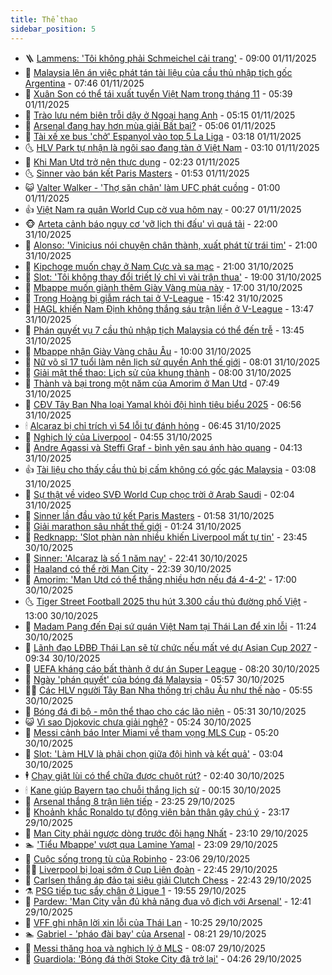 ```yaml
---
title: Thể thao
sidebar_position: 5
---
```


<!-- vnexpress-the-thao:START -->
- 🪜 [Lammens: &#39;Tôi không phải Schmeichel cải trang&#39;](https://vnexpress.net/lammens-toi-khong-phai-schmeichel-cai-trang-4958686.html) - 09:00 01/11/2025
- 🦩 [Malaysia lên án việc phát tán tài liệu của cầu thủ nhập tịch gốc Argentina](https://vnexpress.net/malaysia-len-an-viec-phat-tan-tai-lieu-cua-cau-thu-nhap-tich-goc-argentina-4958683.html) - 07:46 01/11/2025
- 🧰 [Xuân Son có thể tái xuất tuyển Việt Nam trong tháng 11](https://vnexpress.net/xuan-son-co-the-tai-xuat-tuyen-viet-nam-trong-thang-11-4958660.html) - 05:39 01/11/2025
- 🤗 [Trào lưu ném biên trỗi dậy ở Ngoại hạng Anh](https://vnexpress.net/trao-luu-nem-bien-troi-day-o-ngoai-hang-anh-4958459.html) - 05:15 01/11/2025
- 🥳 [Arsenal đang hay hơn mùa giải Bất bại?](https://vnexpress.net/arsenal-dang-hay-hon-mua-giai-bat-bai-4958387.html) - 05:06 01/11/2025
- 🦣 [Tài xế xe bus &#39;chở&#39; Espanyol vào top 5 La Liga](https://vnexpress.net/tai-xe-xe-bus-cho-espanyol-vao-top-5-la-liga-4958545.html) - 03:18 01/11/2025
- 🌜 [HLV Park tự nhận là ngôi sao đang tàn ở Việt Nam](https://vnexpress.net/hlv-park-tu-nhan-la-ngoi-sao-dang-tan-o-viet-nam-4958418.html) - 03:10 01/11/2025
- 🫶 [Khi Man Utd trở nên thực dụng](https://vnexpress.net/khi-man-utd-tro-nen-thuc-dung-4958113.html) - 02:23 01/11/2025
- 🌜 [Sinner vào bán kết Paris Masters](https://vnexpress.net/sinner-vao-ban-ket-paris-masters-4958560.html) - 01:53 01/11/2025
- 😺 [Valter Walker - &#39;Thợ săn chân&#39; làm UFC phát cuồng](https://vnexpress.net/valter-walker-tho-san-chan-lam-ufc-phat-cuong-4958452.html) - 01:00 01/11/2025
- 👍 [Việt Nam ra quân World Cup cờ vua hôm nay](https://vnexpress.net/viet-nam-ra-quan-world-cup-co-vua-hom-nay-4958520.html) - 00:27 01/11/2025
- 🐵 [Arteta cảnh báo nguy cơ &#39;vỡ lịch thi đấu&#39; vì quá tải](https://vnexpress.net/arteta-canh-bao-nguy-co-vo-lich-thi-dau-vi-qua-tai-4958499.html) - 22:00 31/10/2025
- 💫 [Alonso: &#39;Vinicius nói chuyện chân thành, xuất phát từ trái tim&#39;](https://vnexpress.net/alonso-vinicius-noi-chuyen-chan-thanh-xuat-phat-tu-trai-tim-4958492.html) - 21:00 31/10/2025
- 🦆 [Kipchoge muốn chạy ở Nam Cực và sa mạc](https://vnexpress.net/kipchoge-muon-chay-o-nam-cuc-va-sa-mac-4958434.html) - 21:00 31/10/2025
- 🙉 [Slot: &#39;Tôi không thay đổi triết lý chỉ vì vài trận thua&#39;](https://vnexpress.net/slot-toi-khong-thay-doi-triet-ly-chi-vi-vai-tran-thua-4958484.html) - 19:00 31/10/2025
- 📝 [Mbappe muốn giành thêm Giày Vàng mùa này](https://vnexpress.net/mbappe-muon-gianh-them-giay-vang-mua-nay-4958506.html) - 17:00 31/10/2025
- 💯 [Trọng Hoàng bị giẫm rách tai ở V-League](https://vnexpress.net/trong-hoang-bi-giam-rach-tai-o-v-league-4958507.html) - 15:42 31/10/2025
- 🌈 [HAGL khiến Nam Định không thắng sáu trận liền ở V-League](https://vnexpress.net/hagl-khien-nam-dinh-khong-thang-sau-tran-lien-o-v-league-4958474.html) - 13:47 31/10/2025
- 🦩 [Phán quyết vụ 7 cầu thủ nhập tịch Malaysia có thể đến trễ](https://vnexpress.net/phan-quyet-vu-7-cau-thu-nhap-tich-malaysia-co-the-den-tre-4958483.html) - 13:45 31/10/2025
- 🐲 [Mbappe nhận Giày Vàng châu Âu](https://vnexpress.net/mbappe-nhan-giay-vang-chau-au-4958350.html) - 10:00 31/10/2025
- 🌁 [Nữ võ sĩ 17 tuổi làm nên lịch sử quyền Anh thế giới](https://vnexpress.net/nu-vo-si-17-tuoi-lam-nen-lich-su-quyen-anh-the-gioi-4958107.html) - 08:01 31/10/2025
- 💯 [Giải mật thể thao: Lịch sử của khung thành](https://vnexpress.net/giai-mat-the-thao-lich-su-cua-khung-thanh-4958323.html) - 08:00 31/10/2025
- 🌝 [Thành và bại trong một năm của Amorim ở Man Utd](https://vnexpress.net/thanh-va-bai-trong-mot-nam-cua-amorim-o-man-utd-4958269.html) - 07:49 31/10/2025
- 🤖 [CĐV Tây Ban Nha loại Yamal khỏi đội hình tiêu biểu 2025](https://vnexpress.net/cdv-tay-ban-nha-loai-yamal-khoi-doi-hinh-tieu-bieu-2025-4958042.html) - 06:56 31/10/2025
- 🕯 [Alcaraz bị chỉ trích vì 54 lỗi tự đánh hỏng](https://vnexpress.net/alcaraz-bi-chi-trich-vi-54-loi-tu-danh-hong-4958273.html) - 06:45 31/10/2025
- 🧰 [Nghịch lý của Liverpool](https://vnexpress.net/nghich-ly-cua-liverpool-4958239.html) - 04:55 31/10/2025
- 🥳 [Andre Agassi và Steffi Graf - bình yên sau ánh hào quang](https://vnexpress.net/andre-agassi-va-steffi-graf-binh-yen-sau-anh-hao-quang-4958029.html) - 04:13 31/10/2025
- 👍 [Tài liệu cho thấy cầu thủ bị cấm không có gốc gác Malaysia](https://vnexpress.net/tai-lieu-cho-thay-cau-thu-bi-cam-khong-co-goc-gac-malaysia-4958139.html) - 03:08 31/10/2025
- 💪 [Sự thật về video SVĐ World Cup chọc trời ở Arab Saudi](https://vnexpress.net/su-that-ve-video-svd-world-cup-choc-troi-o-arab-saudi-4958067.html) - 02:04 31/10/2025
- 👹 [Sinner lần đầu vào tứ kết Paris Masters](https://vnexpress.net/sinner-lan-dau-vao-tu-ket-paris-masters-4958101.html) - 01:58 31/10/2025
- 🧰 [Giải marathon sâu nhất thế giới](https://vnexpress.net/giai-marathon-sau-nhat-the-gioi-4957962.html) - 01:24 31/10/2025
- 🚀 [Redknapp: &#39;Slot phàn nàn nhiều khiến Liverpool mất tự tin&#39;](https://vnexpress.net/redknapp-slot-phan-nan-nhieu-khien-liverpool-mat-tu-tin-4958020.html) - 23:45 30/10/2025
- 🎃 [Sinner: &#39;Alcaraz là số 1 năm nay&#39;](https://vnexpress.net/sinner-alcaraz-la-so-1-nam-nay-4957979.html) - 22:41 30/10/2025
- 🧰 [Haaland có thể rời Man City](https://vnexpress.net/haaland-co-the-roi-man-city-4958038.html) - 22:39 30/10/2025
- 👀 [Amorim: &#39;Man Utd có thể thắng nhiều hơn nếu đá 4-4-2&#39;](https://vnexpress.net/amorim-man-utd-co-the-thang-nhieu-hon-neu-da-4-4-2-4958035.html) - 17:00 30/10/2025
- 🌜 [Tiger Street Football 2025 thu hút 3.300 cầu thủ đường phố Việt](https://vnexpress.net/tiger-street-football-2025-thu-hut-3-300-cau-thu-duong-pho-viet-4956606.html) - 13:00 30/10/2025
- 🫶 [Madam Pang đến Đại sứ quán Việt Nam tại Thái Lan để xin lỗi](https://vnexpress.net/madam-pang-den-dai-su-quan-viet-nam-tai-thai-lan-de-xin-loi-4957975.html) - 11:24 30/10/2025
- 🦄 [Lãnh đạo LĐBĐ Thái Lan sẽ từ chức nếu mất vé dự Asian Cup 2027](https://vnexpress.net/lanh-dao-ldbd-thai-lan-se-tu-chuc-neu-mat-ve-du-asian-cup-2027-4957931.html) - 09:34 30/10/2025
- 🥳 [UEFA kháng cáo bất thành ở dự án Super League](https://vnexpress.net/uefa-khang-cao-bat-thanh-o-du-an-super-league-4956276.html) - 08:20 30/10/2025
- 🐲 [Ngày &#39;phán quyết&#39; của bóng đá Malaysia](https://vnexpress.net/ngay-phan-quyet-cua-bong-da-malaysia-4957814.html) - 05:57 30/10/2025
- 🧑‍🏫 [Các HLV người Tây Ban Nha thống trị châu Âu như thế nào](https://vnexpress.net/cac-hlv-nguoi-tay-ban-nha-thong-tri-chau-au-nhu-the-nao-4957815.html) - 05:55 30/10/2025
- 🤔 [Bóng đá đi bộ - môn thể thao cho các lão niên](https://vnexpress.net/bong-da-di-bo-mon-the-thao-cho-cac-lao-nien-4957554.html) - 05:31 30/10/2025
- 😺 [Vì sao Djokovic chưa giải nghệ?](https://vnexpress.net/vi-sao-djokovic-chua-giai-nghe-4957792.html) - 05:24 30/10/2025
- 💪 [Messi cảnh báo Inter Miami về tham vọng MLS Cup](https://vnexpress.net/messi-canh-bao-inter-miami-ve-tham-vong-mls-cup-4957750.html) - 05:20 30/10/2025
- 💼 [Slot: &#39;Làm HLV là phải chọn giữa đội hình và kết quả&#39;](https://vnexpress.net/slot-lam-hlv-la-phai-chon-giua-doi-hinh-va-ket-qua-4957705.html) - 03:04 30/10/2025
- 🕴 [Chạy giật lùi có thể chữa được chuột rút?](https://vnexpress.net/chay-giat-lui-co-the-chua-duoc-chuot-rut-4957559.html) - 02:40 30/10/2025
- 🕯 [Kane giúp Bayern tạo chuỗi thắng lịch sử](https://vnexpress.net/kane-giup-bayern-tao-chuoi-thang-lich-su-4957599.html) - 00:15 30/10/2025
- 📝 [Arsenal thắng 8 trận liên tiếp](https://vnexpress.net/arsenal-thang-8-tran-lien-tiep-4957589.html) - 23:25 29/10/2025
- 🧐 [Khoảnh khắc Ronaldo tự động viên bản thân gây chú ý](https://vnexpress.net/khoanh-khac-ronaldo-tu-dong-vien-ban-than-gay-chu-y-4957536.html) - 23:17 29/10/2025
- 🙉 [Man City phải ngược dòng trước đội hạng Nhất](https://vnexpress.net/man-city-phai-nguoc-dong-truoc-doi-hang-nhat-4957584.html) - 23:10 29/10/2025
- 🏊 [&#39;Tiểu Mbappe&#39; vượt qua Lamine Yamal](https://vnexpress.net/tieu-mbappe-vuot-qua-lamine-yamal-4957469.html) - 23:09 29/10/2025
- 🌊 [Cuộc sống trong tù của Robinho](https://vnexpress.net/cuoc-song-trong-tu-cua-robinho-4957465.html) - 23:06 29/10/2025
- 👨‍🏫 [Liverpool bị loại sớm ở Cup Liên đoàn](https://vnexpress.net/liverpool-bi-loai-som-o-cup-lien-doan-4957585.html) - 22:45 29/10/2025
- 🥷 [Carlsen thắng áp đảo tại siêu giải Clutch Chess](https://vnexpress.net/carlsen-thang-ap-dao-tai-sieu-giai-clutch-chess-4957583.html) - 22:43 29/10/2025
- ⚗️ [PSG tiếp tục sẩy chân ở Ligue 1](https://vnexpress.net/psg-tiep-tuc-say-chan-o-ligue-1-4957582.html) - 19:55 29/10/2025
- 🌮 [Pardew: &#39;Man City vẫn đủ khả năng đua vô địch với Arsenal&#39;](https://vnexpress.net/pardew-man-city-van-du-kha-nang-dua-vo-dich-voi-arsenal-4957088.html) - 12:41 29/10/2025
- 🤩 [VFF ghi nhận lời xin lỗi của Thái Lan](https://vnexpress.net/vff-ghi-nhan-loi-xin-loi-cua-thai-lan-4957433.html) - 10:25 29/10/2025
- 🏊 [Gabriel - &#39;pháo đài bay&#39; của Arsenal](https://vnexpress.net/gabriel-phao-dai-bay-cua-arsenal-4957411.html) - 08:21 29/10/2025
- 🐎 [Messi thăng hoa và nghịch lý ở MLS](https://vnexpress.net/messi-thang-hoa-va-nghich-ly-o-mls-4957386.html) - 08:07 29/10/2025
- 💫 [Guardiola: &#39;Bóng đá thời Stoke City đã trở lại&#39;](https://vnexpress.net/guardiola-bong-da-thoi-stoke-city-da-tro-lai-4957223.html) - 04:26 29/10/2025<!-- vnexpress-the-thao:END -->
